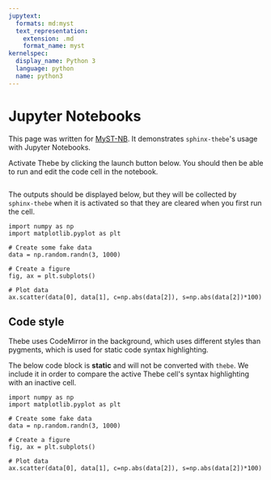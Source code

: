 ```yaml
---
jupytext:
  formats: md:myst
  text_representation:
    extension: .md
    format_name: myst
kernelspec:
  display_name: Python 3
  language: python
  name: python3
---
```


# Jupyter Notebooks

This page was written for [MyST-NB](https://myst-nb.readthedocs.io/).
It demonstrates `sphinx-thebe`'s usage with Jupyter Notebooks.

Activate Thebe by clicking the launch button below.
You should then be able to run and edit the code cell in the notebook.

```{thebe-button} Launch thebe
```

The outputs should be displayed below, but they will be collected by `sphinx-thebe` when it is activated so that they are cleared when you first run the cell.

```{code-cell}
import numpy as np
import matplotlib.pyplot as plt

# Create some fake data
data = np.random.randn(3, 1000)

# Create a figure
fig, ax = plt.subplots()

# Plot data
ax.scatter(data[0], data[1], c=np.abs(data[2]), s=np.abs(data[2])*100)
```

## Code style

Thebe uses CodeMirror in the background, which uses different styles than pygments, which is used for static code syntax highlighting.

The below code block is **static** and will not be converted with `thebe`.
We include it in order to compare the active Thebe cell's syntax highlighting with an inactive cell.

```
import numpy as np
import matplotlib.pyplot as plt

# Create some fake data
data = np.random.randn(3, 1000)

# Create a figure
fig, ax = plt.subplots()

# Plot data
ax.scatter(data[0], data[1], c=np.abs(data[2]), s=np.abs(data[2])*100)
```
